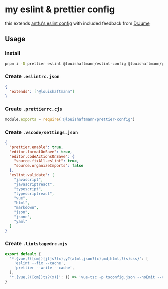 # my eslint & prettier config

this extends [antfu's eslint config](https://github.com/antfu/eslint-config) with included feedback from [DrJume](https://github.com/DrJume)

## Usage

### Install

```bash
pnpm i -D prettier eslint @louishaftmann/eslint-config @louishaftmann/prettier-config lint-staged
```

### Create `.eslintrc.json`

```json
{
  "extends": ["@louishaftmann"]
}
```

### Create `.prettierrc.cjs`

```js
module.exports = require('@louishaftmann/prettier-config')
```

### Create `.vscode/settings.json`

```json
{
  "prettier.enable": true,
  "editor.formatOnSave": true,
  "editor.codeActionsOnSave": {
    "source.fixAll.eslint": true,
    "source.organizeImports": false
  },
  "eslint.validate": [
    "javascript",
    "javascriptreact",
    "typescript",
    "typescriptreact",
    "vue",
    "html",
    "markdown",
    "json",
    "jsonc",
    "yaml"
  ]
}
```

### Create `.lintstagedrc.mjs`

```js
export default {
  '*.{vue,?([cm])[jt]s?(x),y?(a)ml,json?(c),md,html,?(s)css}': [
    'eslint --fix --cache',
    'prettier --write --cache',
  ],
  '*.{vue,?([cm])ts?(x)}': () => 'vue-tsc -p tsconfig.json --noEmit --composite false', // run once for all files
}
```
